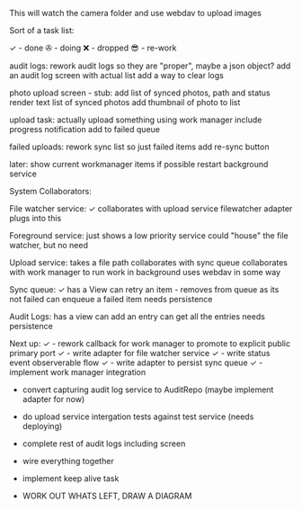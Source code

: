 This will watch the camera folder and use webdav to upload images

Sort of a task list:

✓ - done
✇ - doing
❌ - dropped
😎 - re-work

audit logs: 
 rework audit logs so they are "proper", maybe a json object?
 add an audit log screen with actual list
 add a way to clear logs

photo upload screen - stub:
 add list of synced photos, path and status
 render text list of synced photos
 add thumbnail of photo to list

upload task:
 actually upload something using work manager
 include progress notification
 add to failed queue

failed uploads:
 rework sync list so just failed items
 add re-sync button

later:
 show current workmanager items if possible
 restart background service





System Collaborators:

File watcher service: ✓
 collaborates with upload service
 filewatcher adapter plugs into this 
 

Foreground service:
 just shows a low priority service
 could "house" the file watcher, but no need

Upload service:
 takes a file path
 collaborates with sync queue
 collaborates with work manager to run work in background
 uses webdav in some way

Sync queue: ✓
 has a View
 can retry an item - removes from queue as its not failed
 can enqueue a failed item
 needs persistence

Audit Logs:
 has a view
 can add an entry
 can get all the entries
 needs persistence




Next up:
✓ - rework callback for work manager to promote to explicit public primary port
✓ - write adapter for file watcher service
✓ - write status event observerable flow
✓ - write adapter to persist sync queue
✓ - implement work manager integration
 - convert capturing audit log service to AuditRepo (maybe implement adapter for now)
 - do upload service intergation tests against test service (needs deploying)
 - complete rest of audit logs including screen
 - wire everything together
 - implement keep alive task

 - WORK OUT WHATS LEFT, DRAW A DIAGRAM